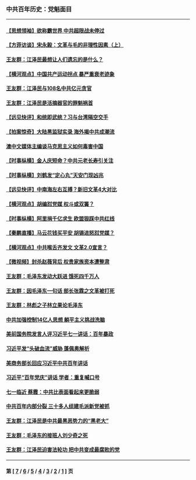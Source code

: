### 中共百年历史：党魁面目
---
#### [【思想领袖】欲称霸世界 中共超限战未停过](../../pages/nf1176107/n13745142.md?12050430) 
#### [【方菲访谈】宋永毅：文革与毛的非理性因素（上）](../../pages/nf1176107/n13469956.md?12050430) 
#### [王友群：江泽民最想让人们遗忘的是什么？](../../pages/nf1176107/n13408949.md?12050430) 
#### [【横河观点】中国共产运动拐点 暴严重衰老迹象](../../pages/nf1176107/n13388333.md?12050430) 
#### [王友群：江泽民与108名中共亿元贪官](../../pages/nf1176107/n13352358.md?12050430) 
#### [王友群：江泽民是活摘器官的罪魁祸首](../../pages/nf1176107/n13336903.md?12050430) 
#### [【远见快评】和统即武统？习与台湾隔空交手](../../pages/nf1176107/n13297739.md?12050430) 
#### [【拍案惊奇】大陆黑监狱实录 海外揭中共成潮流](../../pages/nf1176107/n13288853.md?12050430) 
#### [澳中文媒体主编谈马克思主义如何毒害中国](../../pages/nf1176107/n13257387.md?12050430) 
#### [【时事纵横】金人庆短命？中共元老长寿引关注](../../pages/nf1176107/n13217934.md?12050430) 
#### [【时事纵横】刘鹤发“定心丸”天安门现凶兆](../../pages/nf1176107/n13215416.md?12050430) 
#### [【远见快评】中南海左右互搏？新旧文革4大对比](../../pages/nf1176107/n13214745.md?12050430) 
#### [【横河观点】胡编怼党媒 权斗或双簧？](../../pages/nf1176107/n13210864.md?12050430) 
#### [【时事纵横】阿里捐千亿求生 欧盟狠踩中共红线](../../pages/nf1176107/n13206431.md?12050430) 
#### [【秦鹏直播】马云花钱买平安 胡锡进怒怼党媒？](../../pages/nf1176107/n13206392.md?12050430) 
#### [【横河观点】中共喉舌齐发文 文革2.0宣言？](../../pages/nf1176107/n13201248.md?12050430) 
#### [【微视频】封杀赵薇背后 权贵家族资本遭整肃](../../pages/nf1176107/n13197798.md?12050430) 
#### [王友群：毛泽东发动大跃进 饿死四千万人](../../pages/nf1176107/n13177158.md?12050430) 
#### [王友群：因毛泽东一句话 部长张霖之文革被打死](../../pages/nf1176107/n13161711.md?12050430) 
#### [王友群：林彪之子林立果论毛泽东](../../pages/nf1176107/n13128622.md?12050430) 
#### [中共加强控制14亿人思想 躺平主义挑战洗脑](../../pages/nf1176107/n13094299.md?12050430) 
#### [美前国务院发言人评习近平七一讲话：百年暴政](../../pages/nf1176107/n13066986.md?12050430) 
#### [习近平发“头破血流”威胁 蓬佩奥解析](../../pages/nf1176107/n13063604.md?12050430) 
#### [美商务部长回应习近平中共百年讲话](../../pages/nf1176107/n13062903.md?12050430) 
#### [习近平“百年党庆”讲话 学者：重复喊口号](../../pages/nf1176107/n13061411.md?12050430) 
#### [七一临近 蔡霞：中共比表面看起来更脆弱](../../pages/nf1176107/n13056418.md?12050430) 
#### [中共百年内部分裂 三十多人组建毛派新党被抓](../../pages/nf1176107/n13044023.md?12050430) 
#### [王友群：江泽民是中共最黑恶势力的“黑老大”](../../pages/nf1176107/n13022180.md?12050430) 
#### [王友群：毛泽东的接班人刘少奇之死](../../pages/nf1176107/n12991772.md?12050430) 
#### [王友群：江泽民迫害法轮功 把中共变成最腐败的党](../../pages/nf1176107/n12947347.md?12050430) 

---
#### 第 [ [7](./7.md?12050430) / [6](./6.md?12050430) / [5](./5.md?12050430) / [4](./4.md?12050430) / [3](./3.md?12050430) / [2](./2.md?12050430) / [1](./1.md?12050430) ] 页
